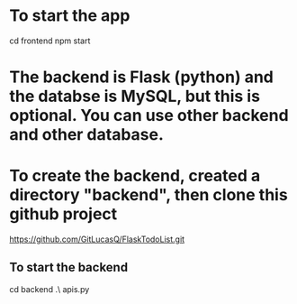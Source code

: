 # To start the app
cd frontend
npm start

# The backend is Flask (python) and the databse is MySQL, but this is optional. You can use other backend and other database.

# To create the backend, created a directory "backend", then clone this github project
https://github.com/GitLucasQ/FlaskTodoList.git

## To start the backend
cd backend
.\ apis.py